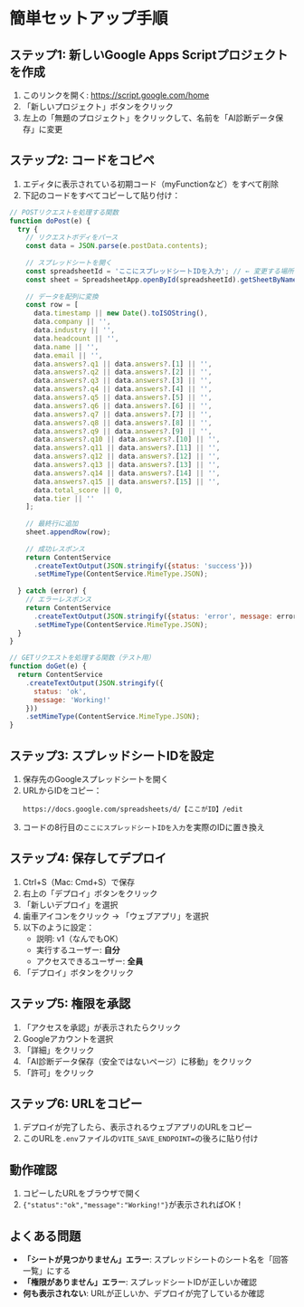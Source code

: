 # 簡単セットアップ手順

## ステップ1: 新しいGoogle Apps Scriptプロジェクトを作成

1. このリンクを開く: https://script.google.com/home
2. 「新しいプロジェクト」ボタンをクリック
3. 左上の「無題のプロジェクト」をクリックして、名前を「AI診断データ保存」に変更

## ステップ2: コードをコピペ

1. エディタに表示されている初期コード（myFunctionなど）をすべて削除
2. 下記のコードをすべてコピーして貼り付け：

```javascript
// POSTリクエストを処理する関数
function doPost(e) {
  try {
    // リクエストボディをパース
    const data = JSON.parse(e.postData.contents);
    
    // スプレッドシートを開く
    const spreadsheetId = 'ここにスプレッドシートIDを入力'; // ← 変更する場所
    const sheet = SpreadsheetApp.openById(spreadsheetId).getSheetByName('回答一覧');
    
    // データを配列に変換
    const row = [
      data.timestamp || new Date().toISOString(),
      data.company || '',
      data.industry || '',
      data.headcount || '',
      data.name || '',
      data.email || '',
      data.answers?.q1 || data.answers?.[1] || '',
      data.answers?.q2 || data.answers?.[2] || '',
      data.answers?.q3 || data.answers?.[3] || '',
      data.answers?.q4 || data.answers?.[4] || '',
      data.answers?.q5 || data.answers?.[5] || '',
      data.answers?.q6 || data.answers?.[6] || '',
      data.answers?.q7 || data.answers?.[7] || '',
      data.answers?.q8 || data.answers?.[8] || '',
      data.answers?.q9 || data.answers?.[9] || '',
      data.answers?.q10 || data.answers?.[10] || '',
      data.answers?.q11 || data.answers?.[11] || '',
      data.answers?.q12 || data.answers?.[12] || '',
      data.answers?.q13 || data.answers?.[13] || '',
      data.answers?.q14 || data.answers?.[14] || '',
      data.answers?.q15 || data.answers?.[15] || '',
      data.total_score || 0,
      data.tier || ''
    ];
    
    // 最終行に追加
    sheet.appendRow(row);
    
    // 成功レスポンス
    return ContentService
      .createTextOutput(JSON.stringify({status: 'success'}))
      .setMimeType(ContentService.MimeType.JSON);
      
  } catch (error) {
    // エラーレスポンス
    return ContentService
      .createTextOutput(JSON.stringify({status: 'error', message: error.toString()}))
      .setMimeType(ContentService.MimeType.JSON);
  }
}

// GETリクエストを処理する関数（テスト用）
function doGet(e) {
  return ContentService
    .createTextOutput(JSON.stringify({
      status: 'ok',
      message: 'Working!'
    }))
    .setMimeType(ContentService.MimeType.JSON);
}
```

## ステップ3: スプレッドシートIDを設定

1. 保存先のGoogleスプレッドシートを開く
2. URLからIDをコピー：
   ```
   https://docs.google.com/spreadsheets/d/【ここがID】/edit
   ```
3. コードの8行目の`ここにスプレッドシートIDを入力`を実際のIDに置き換え

## ステップ4: 保存してデプロイ

1. Ctrl+S（Mac: Cmd+S）で保存
2. 右上の「デプロイ」ボタンをクリック
3. 「新しいデプロイ」を選択
4. 歯車アイコンをクリック → 「ウェブアプリ」を選択
5. 以下のように設定：
   - 説明: v1（なんでもOK）
   - 実行するユーザー: **自分**
   - アクセスできるユーザー: **全員**
6. 「デプロイ」ボタンをクリック

## ステップ5: 権限を承認

1. 「アクセスを承認」が表示されたらクリック
2. Googleアカウントを選択
3. 「詳細」をクリック
4. 「AI診断データ保存（安全ではないページ）に移動」をクリック
5. 「許可」をクリック

## ステップ6: URLをコピー

1. デプロイが完了したら、表示されるウェブアプリのURLをコピー
2. このURLを`.env`ファイルの`VITE_SAVE_ENDPOINT=`の後ろに貼り付け

## 動作確認

1. コピーしたURLをブラウザで開く
2. `{"status":"ok","message":"Working!"}`が表示されればOK！

## よくある問題

- **「シートが見つかりません」エラー**: スプレッドシートのシート名を「回答一覧」にする
- **「権限がありません」エラー**: スプレッドシートIDが正しいか確認
- **何も表示されない**: URLが正しいか、デプロイが完了しているか確認